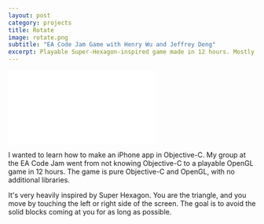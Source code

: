 ```yaml
---
layout: post
category: projects
title: Rotate
image: rotate.png
subtitle: "EA Code Jam Game with Henry Wu and Jeffrey Deng"
excerpt: Playable Super-Hexagon-inspired game made in 12 hours. Mostly to learn Objective-C and make my first iPhone app.
---
```

<iframe class="video"
  src="//www.youtube.com/embed/tv3fx3a47_E?autoplay=1&loop=1&playlist=tv3fx3a47_E"
  frameborder="0"
  allowfullscreen></iframe>

I wanted to learn how to make an iPhone app in Objective-C.
My group at the EA Code Jam  went from not knowing Objective-C to a playable
OpenGL game in 12 hours. The game is pure Objective-C and OpenGL, with no
additional libraries.

It's very heavily inspired by Super Hexagon. You are the triangle, and you move
by touching the left or right side of the screen. The goal is to avoid the 
solid blocks coming at you for as long as possible.

